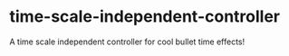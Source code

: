 # time-scale-independent-controller
A time scale independent controller for cool bullet time effects!
